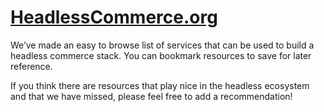 # [HeadlessCommerce.org](https://headlesscommerce.org)

We’ve made an easy to browse list of services that can be used to build a headless commerce stack. You can bookmark resources to save for later reference.

If you think there are resources that play nice in the headless ecosystem and that we have missed, please feel free to add a recommendation!
